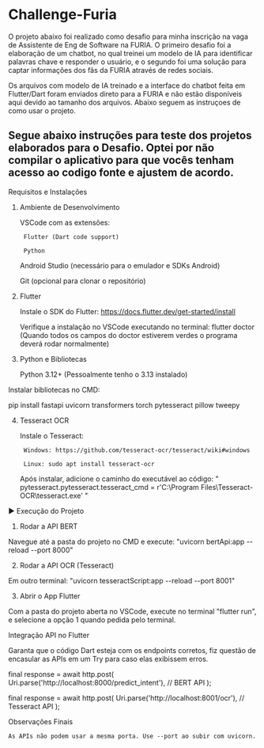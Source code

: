 # Challenge-Furia

O projeto abaixo foi realizado como desafio para minha inscrição na vaga de Assistente de Eng de Software na FURIA. O primeiro desafio foi a elaboração de um chatbot, no qual treinei um modelo de IA para identificar palavras chave e responder o usuário, e o segundo foi uma solução para captar informações dos fãs da FURIA através de redes sociais.

Os arquivos com modelo de IA treinado e a interface do chatbot feita em Flutter/Dart foram enviados direto para a FURIA e não estão disponíveis aqui devido ao tamanho dos arquivos.
Abaixo seguem as instruçoes de como usar o projeto.

Segue abaixo instruções para teste dos projetos elaborados para o Desafio. Optei por não compilar o aplicativo para que vocês tenham acesso ao codigo fonte e ajustem de acordo.
----

Requisitos e Instalações
1. Ambiente de Desenvolvimento

    VSCode com as extensões:

        Flutter (Dart code support)

        Python

    Android Studio (necessário para o emulador e SDKs Android)

    Git (opcional para clonar o repositório)

2. Flutter

    Instale o SDK do Flutter:
      https://docs.flutter.dev/get-started/install

    Verifique a instalação no VSCode executando no terminal: flutter doctor (Quando todos os campos do doctor estiverem verdes o programa deverá rodar normalmente)

3. Python e Bibliotecas

    Python 3.12+ (Pessoalmente tenho o 3.13 instalado)

Instalar bibliotecas no CMD:

pip install fastapi uvicorn transformers torch pytesseract pillow tweepy

4. Tesseract OCR

    Instale o Tesseract:

        Windows: https://github.com/tesseract-ocr/tesseract/wiki#windows

        Linux: sudo apt install tesseract-ocr

    Após instalar, adicione o caminho do executável ao código:
     " pytesseract.pytesseract.tesseract_cmd = r'C:\Program Files\Tesseract-OCR\tesseract.exe' "

▶ Execução do Projeto
1. Rodar a API BERT

Navegue até a pasta do projeto no CMD e execute:
  "uvicorn bertApi:app --reload --port 8000"

2. Rodar a API OCR (Tesseract)

Em outro terminal:
  "uvicorn tesseractScript:app --reload --port 8001"

3. Abrir o App Flutter

  Com a pasta do projeto aberta no VSCode, execute no terminal "flutter run", e selecione a opção 1 quando pedida pelo terminal.

Integração API no Flutter

Garanta que o código Dart esteja com os endpoints corretos, fiz questão de encasular as APIs em um Try para caso elas exibissem erros.

final response = await http.post(
  Uri.parse('http://localhost:8000/predict_intent'), // BERT API
);

final response = await http.post(
  Uri.parse('http://localhost:8001/ocr'), // Tesseract API
);

Observações Finais

    As APIs não podem usar a mesma porta. Use --port ao subir com uvicorn.
    
